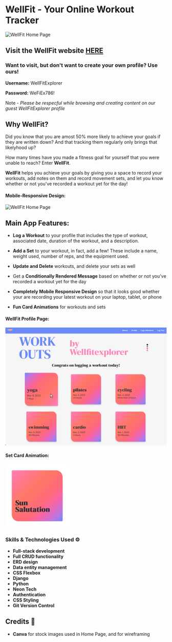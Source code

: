 # WellFit - Your Online Workout Tracker
![WellFit Home Page](./main_app/static/images/README/home.svg)
## Visit the WellFit website [HERE](https://wellfit.fly.dev/home/)
### Want to visit, but don't want to create your own profile? Use ours!
**Username:** WellFitExplorer

**Password:** WeFiEx786!

Note - *Please be respecful while browsing and creating content on our guest WellFitExplorer profile*

## Why WellFit?

Did you know that you are amost 50% more likely to achieve your goals if they are written down? And that tracking them regularly only brings that likelyhood up?

How many times have you made a fitness goal for yourself that you were unable to reach? Enter **WellFit**.

**WellFit** helps you achieve your goals by giving you a space to record your workouts, add notes on them and record movement sets, and let you know whether or not you've recorded a workout yet for the day!

#### Mobile-Responsive Design:
![WellFit Home Page](./main_app/static/images/README/home-mr.svg)

## Main App Features:
- **Log a Workout** to your profile that includes the type of workout, associated date, duration of the workout, and a description.

- **Add a Set** to your workout, in fact, add a few! These include a name, weight used, number of reps, and the equipment used.

- **Update and Delete** workouts, and delete your sets as well

- Get a **Conditionally Rendered Message** based on whether or not you've recorded a workout yet for the day

- **Completely Mobile Responsive Design** so that it looks good whether your are recording your latest workout on your laptop, tablet, or phone

- **Fun Card Animations** for workouts and sets


#### WellFit Profile Page:
![WellFit Home Page](./main_app/static/images/README/profile.svg)

#### Set Card Animation:
<img src="./main_app/static/images/README/set.gif" alt="WellFit Home Page" width="200"/>




### Skills & Technologies Used ⚙️
- **Full-stack development** 
- **Full CRUD functionality** 
- **ERD design** 
- **Data entity management** 
- **CSS Flexbox** 
- **Django** 
- **Python** 
- **Neon Tech** 
- **Authentication** 
- **CSS Styling** 
- **Git Version Control** 

## Credits 🥳
 - **Canva** for stock images used in Home Page, and for wireframing




